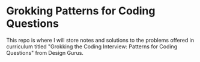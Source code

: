 # Grokking Patterns for Coding Questions

This repo is where I will store notes and solutions to the problems offered in curriculum titled "Grokking the Coding Interview: Patterns for Coding Questions" from Design Gurus.